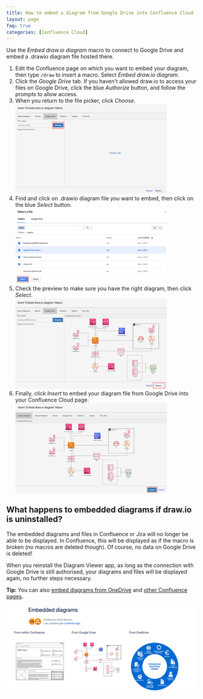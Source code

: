 ```yaml
---
title: How to embed a diagram from Google Drive into Confluence Cloud
layout: page
faq: true
categories: [Confluence Cloud]
---
```


Use the _Embed draw.io diagram_ macro to connect to Google Drive and embed a .drawio diagram file hosted there.

1. Edit the Confluence page on which you want to embed your diagram, then type ``/draw`` to insert a macro. Select _Embed draw.io diagram_.
2. Click the _Google Drive_ tab. If you haven't allowed draw.io to access your files on Google Drive, click the blue _Authorize_ button, and follow the prompts to allow access.
3. When you return to the file picker, click _Choose_.
<br /><img src="/assets/img/blog/choose-diagram-google-drive-confluence-cloud.png" width="400" alt="Click Choose to look for the .drawio diagram file in your Google Drive">
4. Find and click on .drawio diagram file you want to embed, then click on the blue _Select_ button.
<br /><img src="/assets/img/blog/select-diagram-google-drive-confluence-cloud.png" width="400" alt="Select the draw.io diagram file in your Google Drive">
5. Check the preview to make sure you have the right diagram, then click _Select_.
<br /><img src="/assets/img/blog/select-preview-google-drive-confluence-cloud.png" width="400" alt="Check the preview of your .drawio diagram file on Google Drive">
6. Finally, click _Insert_ to embed your diagram file from Google Drive into your Confluence Cloud page.
<br /><img src="/assets/img/blog/insert-google-drive-confluence-cloud.png" width="400" alt="Click Insert to embed the diagram file from your Google Drive into your Confluence Cloud page">

## What happens to embedded diagrams if draw.io is uninstalled?

The embedded diagrams and files in Confluence or Jira will no longer be able to be displayed. In Confluence, this will be displayed as if the macro is broken (no macros are deleted though). Of course, no data on Google Drive is deleted!

When you reinstall the Diagram Viewer app, as long as the connection with Google Drive is still authorised, your diagrams and files will be displayed again, no further steps necessary.

**Tip:** You can also [embed diagrams from OneDrive](/doc/faq/embed-diagram-googledrive-confluence-cloud.html) and [other Confluence pages](/doc/faq/embed-copy-move-diagrams-Confluence-Cloud.md).

<img src="/assets/img/blog/embed-diagrams-confluence-cloud.png" width="600" alt="Embedded diagrams in draw.io for Confluence Cloud">
